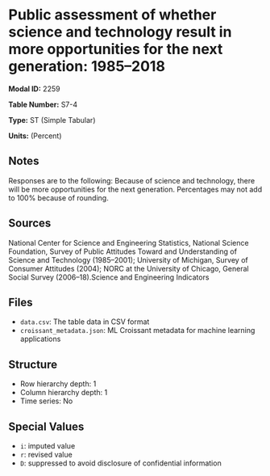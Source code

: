 # Public assessment of whether science and technology result in more opportunities for the next generation: 1985–2018

**Modal ID:** 2259

**Table Number:** S7-4

**Type:** ST (Simple Tabular)

**Units:** (Percent)

## Notes

Responses are to the following: Because of science and technology, there will be more opportunities for the next generation. Percentages may not add to 100% because of rounding.

## Sources

National Center for Science and Engineering Statistics, National Science Foundation, Survey of Public Attitudes Toward and Understanding of Science and Technology (1985–2001); University of Michigan, Survey of Consumer Attitudes (2004); NORC at the University of Chicago, General Social Survey (2006–18).Science and Engineering Indicators

## Files

- `data.csv`: The table data in CSV format
- `croissant_metadata.json`: ML Croissant metadata for machine learning applications

## Structure

- Row hierarchy depth: 1
- Column hierarchy depth: 1
- Time series: No

## Special Values

- `i`: imputed value
- `r`: revised value
- `D`: suppressed to avoid disclosure of confidential information
